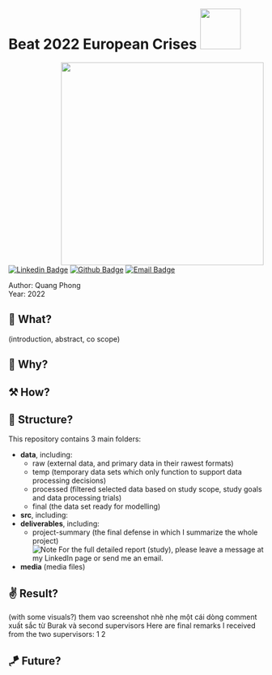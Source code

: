 <h1> Beat 2022 European Crises 
<img src="https://user-images.githubusercontent.com/54467883/224519718-d237f1cb-d31d-4c3f-b97e-c46d3902b770.gif" width="80px">
</h1>

<img align='right' src="https://user-images.githubusercontent.com/54467883/224517067-dbb1df4a-98f4-497b-bdb1-09b142d90d7a.gif" width="400px">

[![Linkedin Badge](https://img.shields.io/badge/-@quangphong-0072b1?style=flat&logo=LinkedIn&link=https://www.linkedin.com/in/quangphong/)](https://www.linkedin.com/in/quangphong/) 
[![Github Badge](https://img.shields.io/badge/-@quang--phong-171515?style=flat&logo=github&logoColor=white&link=https://github.com/quang-phong?tab=repositories)](https://github.com/quang-phong?tab=repositories)
[![Email Badge](https://img.shields.io/badge/-quangtrieuphong@outlook.com-00a2ed?style=flat&logo=microsoftoutlook&logoColor=white&link=mailto:quangtrieuphong@outlook.com)](mailto:quangtrieuphong@outlook.com)


Author: Quang Phong  
Year: 2022

## 🧐 What?
(introduction, abstract, co scope)
## 🤷 Why?

## ⚒️ How?

## 🧱 Structure?
This repository contains 3 main folders:
- **data**, including:
    + raw (external data, and primary data in their rawest formats)
    + temp (temporary data sets which only function to support data processing decisions)
    + processed (filtered selected data based on study scope, study goals and data processing trials)
    + final (the data set ready for modelling)
- **src**, including: 
- **deliverables**, including:
    + project-summary (the final defense in which I summarize the whole project)  
    ![Note](https://img.shields.io/badge/-Note:-000000?style=flat) For the full detailed report (study), please leave a message at my LinkedIn page or send me an email.
- **media** (media files)
## ✌️ Result?
 (with some visuals?)
 them vao screenshot nhè nhẹ một cái dòng comment xuất sắc từ Burak và second supervisors 
 Here are final remarks I received from the two supervisors:
 1
 2

## 🪁 Future?
